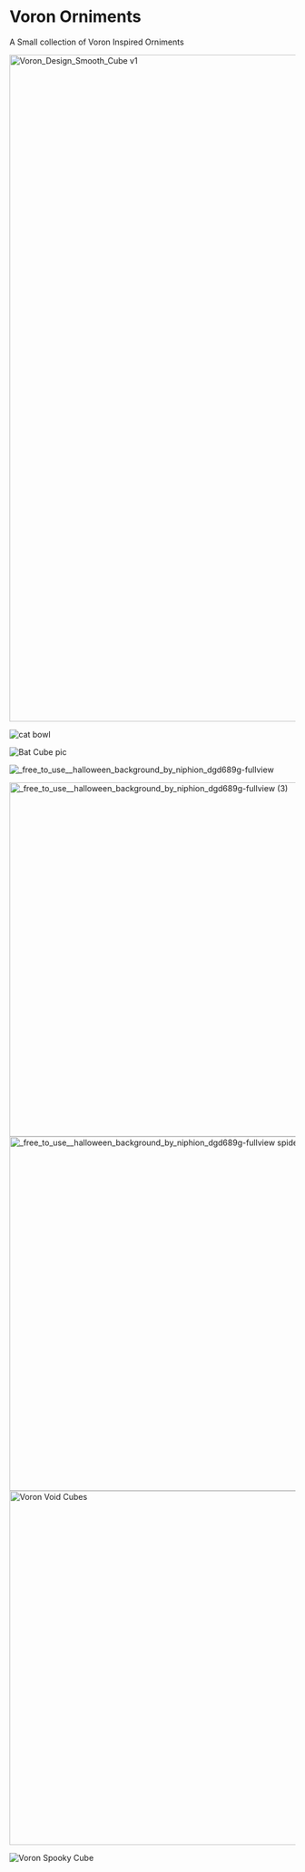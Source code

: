 # Voron Orniments

A Small collection of Voron Inspired Orniments

<img width="1564" height="1173" alt="Voron_Design_Smooth_Cube v1" src="https://github.com/user-attachments/assets/883c8359-023f-4b13-b935-d837e000e747" />

![cat bowl](https://github.com/user-attachments/assets/cd31baa2-c8dc-4340-b228-d07840ce2309)

![Bat Cube pic](https://github.com/user-attachments/assets/c4e88a9b-b1e8-4b14-95df-f8e327599e0b)

![_free_to_use__halloween_background_by_niphion_dgd689g-fullview](https://github.com/user-attachments/assets/5e745923-e6a6-497d-97c0-20213cb10e0b)

<img width="1280" height="623" alt="_free_to_use__halloween_background_by_niphion_dgd689g-fullview (3)" src="https://github.com/user-attachments/assets/ddb8710c-849b-42de-ac22-9aaaa6c11fdd" />

<img width="1280" height="623" alt="_free_to_use__halloween_background_by_niphion_dgd689g-fullview spider" src="https://github.com/user-attachments/assets/b7ec21be-e42b-4f81-8028-652fac96c276" />

<img width="1280" height="623" alt="Voron Void Cubes" src="https://github.com/user-attachments/assets/aacbdb65-7ae9-4434-887d-1ab7eec6d1d3" />

![Voron Spooky Cube](https://github.com/user-attachments/assets/30751c8d-ee7c-42b0-aa13-30762a65de08)


